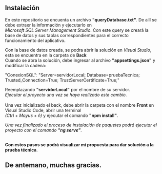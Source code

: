 ## Instalación

En este repositorio se encuenta un archivo **"queryDatabase.txt"**. De allí se debe extraer la información y ejecutarlo en <br>
*Microsoft SQL Server Management Studio*. Con este query se creará la base de datos y sus tablas correspondientes para el correcto funcionamiento del aplicativo.<br>

Con la base de datos creada, se podra abrir la solución en *Visual Studio*, esta se encuentra en la carpeta de **Back** <br>
Cuando se abra la solución, debe ingresar al archivo **"appsettings.json"** y modificar la cadena: <br>

"ConexionSQL": "Server=servidorLocal; Database=pruebaTecnica; Trusted_Connection=True; TrustServerCertificate=True;"<br>

Reemplazando **"servidorLocal"** por el nombre de su servidor. <br>
*Ejecutar el proyecto una vez se haya realizado este cambio*.<br><br>
Una vez inicializado el back, debe abrir la carpeta con el nombre **Front** en Visual Studio Code, abrir una terminal <br>
*(Ctrl + Mayus + ñ)* y ejecutar el comando **"npm install"**. <br>


*Una vez finalizado el proceso de instalación de paquetes podrá ejecutar el proyecto con el comando **"ng serve"***.<br><br>

**Con estos pasos se podrá visualizar mi propuesta para dar solución a la prueba técnica**.<br>
## De antemano, muchas gracias.

